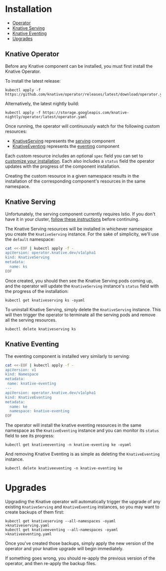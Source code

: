 # Installation

* [Operator](#knative-operator)
* [Knative Serving](#knative-serving)
* [Knative Eventing](#knative-eventing)
* [Upgrades](#upgrades)

## Knative Operator

Before any Knative component can be installed, you must first install
the Knative Operator.

To install the latest release:
```
kubectl apply -f https://github.com/knative/operator/releases/latest/download/operator.yaml
```
Alternatively, the latest nightly build:
```
kubectl apply -f https://storage.googleapis.com/knative-nightly/operator/latest/operator.yaml
```

Once running, the operator will continuously watch for the following
custom resources:
- [KnativeServing](../config/tekton-operator-k8s.v0/300-serving.yaml) represents the
  [serving](https://knative.dev/development/serving/) component
- [KnativeEventing](../config/tekton-operator-k8s.v0/300-eventing.yaml) represents the
  [eventing](https://knative.dev/development/eventing/) component

Each custom resource includes an optional `spec` field you can set to
[customize your installation](configuration.md). Each also includes a
`status` field the operator updates with the progress of the component
installation.

Creating the custom resource in a given namespace results in the
installation of the corresponding component's resources in the same
namespace.


## Knative Serving

Unfortunately, the serving component currently requires Istio. If you
don't have it in your cluster, [follow these instructions](https://knative.dev/development/install/installing-istio/)
before continuing.

The Knative Serving resources will be installed in whichever namespace
you create the `KnativeServing` instance. For the sake of simplicity,
we'll use the `default` namespace:

```sh
cat <<-EOF | kubectl apply -f -
apiVersion: operator.knative.dev/v1alpha1
kind: KnativeServing
metadata:
  name: ks
EOF
```

Once created, you should then see the Knative Serving pods coming up,
and the operator will update the `KnativeServing` instance's `status`
field with the progress of the installation:

```
kubectl get knativeserving ks -oyaml
```

To uninstall Knative Serving, simply delete the `KnativeServing`
instance. This will then trigger the operator to terminate all the
serving pods and remove all the serving resources.

```
kubectl delete knativeserving ks
```


## Knative Eventing

The eventing component is installed very similarly to serving:

```sh
cat <<-EOF | kubectl apply -f -
apiVersion: v1
kind: Namespace
metadata:
 name: knative-eventing
---
apiVersion: operator.knative.dev/v1alpha1
kind: KnativeEventing
metadata:
  name: ke
  namespace: knative-eventing
EOF
```

The operator will install the knative eventing resources in the same
namespace as the `KnativeEventing` instance and you can monitor its
`status` field to see its progress:

```
kubectl get knativeeventing -n knative-eventing ke -oyaml
```

And removing Knative Eventing is as simple as deleting the
`KnativeEventing` instance.

```
kubectl delete knativeeventing -n knative-eventing ke
```

# Upgrades

Upgrading the Knative operator will automatically trigger the upgrade
of any existing `KnativeServing` and `KnativeEventing` instances, so
you may want to create backups of them first:

```
kubectl get knativeserving --all-namespaces -oyaml >knativeserving.yaml
kubectl get knativeeventing --all-namespaces -oyaml >knativeeventing.yaml
```

Once you've created those backups, simply apply the new version of the
operator and your knative upgrade will begin immediately. 

If something goes wrong, you should re-apply the previous version of
the operator, and then re-apply the backup files.

